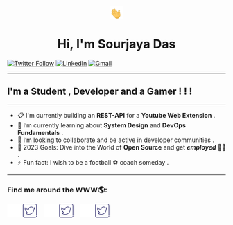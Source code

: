 <p align="center">
<img src="./img/waving-hand-joypixels.gif" alt="Girl in a jacket" width="30" height="30">
</img><h1 align="center"> Hi, I'm Sourjaya Das </h1>


[![Twitter Follow](https://img.shields.io/badge/Twitter-1DA1F2?style=for-the-badge&logo=twitter&logoColor=white)](https://twitter.com/intent/follow?screen_name=sourjaya_das)
[![LinkedIn](https://img.shields.io/badge/LinkedIn-0077B5?style=for-the-badge&logo=linkedin&logoColor=white)](https://www.linkedin.com/in/sourjaya-das/)
[![Gmail](https://img.shields.io/badge/Gmail-D14836?style=for-the-badge&logo=gmail&logoColor=white)](https://mail.google.com/mail/u/example@gmail.com/?view=cm&to=sourjayaofficial@gmail.com)
</p>

---
## I'm a **Student** , **Developer** and a Gamer ! ! !
---
- 📋 I'm currently building an **REST-API** for a **Youtube Web Extension** .
- 🌱 I’m currently learning about **System Design** and **DevOps Fundamentals** .
- 👯 I’m looking to collaborate and be active in developer communities .
- 🥅 2023 Goals: Dive into the World of **Open Source** and get ***employed*** 👨‍💼 .
- ⚡ Fun fact: I wish to be a football ⚽ coach someday . 

---
### Find me around the WWW🌎:

[![twitter_light](./img/twitter_light.png)](https://twitter.com/sourjaya_das#gh-dark-mode-only)
[![twitter_dark](./img/twitter_dark.png)](https://twitter.com/sourjaya_das#gh-light-mode-only)
&nbsp;&nbsp;
[![twitter_light](./img/twitter_light.png)](https://twitter.com/sourjaya_das#gh-dark-mode-only)
[![twitter_dark](./img/twitter_dark.png)](https://twitter.com/sourjaya_das#gh-light-mode-only)
&nbsp;&nbsp;
[![twitter_light](./img/twitter_light.png)](https://twitter.com/sourjaya_das#gh-dark-mode-only)
[![twitter_dark](./img/twitter_dark.png)](https://twitter.com/sourjaya_das#gh-light-mode-only)
&nbsp;&nbsp;

